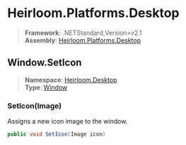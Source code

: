 # Heirloom.Platforms.Desktop

> **Framework**: .NETStandard,Version=v2.1  
> **Assembly**: [Heirloom.Platforms.Desktop][0]  

## Window.SetIcon

> **Namespace**: [Heirloom.Desktop][0]  
> **Type**: [Window][1]  

### SetIcon(Image)

Assigns a new icon image to the window.

```cs
public void SetIcon(Image icon)
```

[0]: ../../../Heirloom.Platforms.Desktop.md
[1]: ../Window.md
